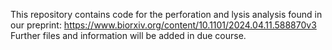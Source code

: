 This repository contains code for the perforation and lysis analysis found in our preprint: https://www.biorxiv.org/content/10.1101/2024.04.11.588870v3
Further files and information will be added in due course.

